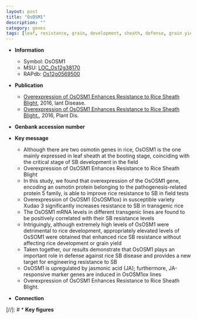 ```yaml
---
layout: post
title: "OsOSM1"
description: ""
category: genes
tags: [leaf, resistance, grain, development, sheath, defense, grain yield, yield, disease, jasmonic, jasmonic acid, blight]
---
```


* **Information**  
    + Symbol: OsOSM1  
    + MSU: [LOC_Os12g38170](http://rice.plantbiology.msu.edu/cgi-bin/ORF_infopage.cgi?orf=LOC_Os12g38170)  
    + RAPdb: [Os12g0569500](http://rapdb.dna.affrc.go.jp/viewer/gbrowse_details/irgsp1?name=Os12g0569500)  

* **Publication**  
    + [Overexpression of OsOSM1 Enhances Resistance to Rice Sheath Blight](http://www.ncbi.nlm.nih.gov/pubmed?term=Overexpression+of+OsOSM1+Enhances+Resistance+to+Rice+Sheath+Blight%5BTitle%5D), 2016, lant Disease.
    + [Overexpression of OsOSM1 Enhances Resistance to Rice Sheath Blight.](http://www.ncbi.nlm.nih.gov/pubmed?term=Overexpression+of+OsOSM1+Enhances+Resistance+to+Rice+Sheath+Blight.%5BTitle%5D), 2016, Plant Dis.

* **Genbank accession number**  

* **Key message**  
    + Although there are two osmotin genes in rice, OsOSM1 is the one mainly expressed in leaf sheath at the booting stage, coinciding with the critical stage of SB development in the field
    + Overexpression of OsOSM1 Enhances Resistance to Rice Sheath Blight
    + In this study, we found that overexpression of the OsOSM1 gene, encoding an osmotin protein belonging to the pathogenesis-related protein 5 family, is able to improve rice resistance to SB in field tests
    + Overexpression of OsOSM1 (OsOSM1ox) in susceptible variety Xudao 3 significantly increases resistance to SB in transgenic rice
    + The OsOSM1 mRNA levels in different transgenic lines are found to be positively correlated with their SB resistance levels
    + Intriguingly, although extremely high levels of OsOSM1 were detrimental to rice development, appropriately elevated levels of OsSOM1 were obtained that enhanced rice SB resistance without affecting rice development or grain yield
    + Taken together, our results demonstrate that OsOSM1 plays an important role in defense against rice SB disease and provides a new target for engineering resistance to SB
    + OsOSM1 is upregulated by jasmonic acid (JA); furthermore, JA-responsive marker genes are induced in OsOSM1ox lines
    + Overexpression of OsOSM1 Enhances Resistance to Rice Sheath Blight.

* **Connection**  

[//]: # * **Key figures**  


